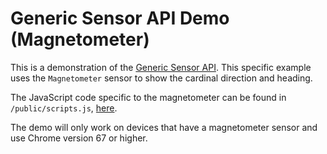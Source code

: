 # Generic Sensor API Demo (Magnetometer)

This is a demonstration of the [Generic Sensor API](https://www.w3.org/TR/generic-sensor/). This specific example uses the `Magnetometer` sensor to show the cardinal direction and heading.

The JavaScript code specific to the magnetometer can be found in `/public/scripts.js`, [here]().

The demo will only work on devices that have a magnetometer sensor and use Chrome version 67 or higher.
